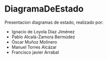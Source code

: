 # DiagramaDeEstado

Presentacion diagramas de estado, realizado por:

- Ignacio de Loyola Diaz Jiménez
- Pablo Alcalá-Zamora Bermúdez
- Óscar Muñoz Molinero
- Manuel Torres Alcázar
- Francisco javier Arrabal
